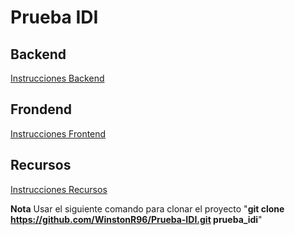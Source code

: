 # Prueba IDI

## Backend
[Instrucciones Backend](https://github.com/WinstonR96/Prueba-IDI/blob/master/backend/readme.md)

## Frondend
[Instrucciones Frontend](https://github.com/WinstonR96/Prueba-IDI/blob/master/frontend/readme.md)

## Recursos
[Instrucciones Recursos](https://github.com/WinstonR96/Prueba-IDI/blob/master/recursos/readme.md)

**Nota**
Usar el siguiente comando para clonar el proyecto
"**git clone https://github.com/WinstonR96/Prueba-IDI.git prueba_idi**"

